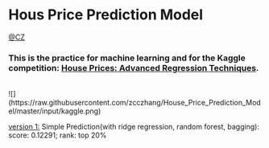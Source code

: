 # Hous Price Prediction Model

[@CZ](zcczhang.github.io)

### This is the practice for machine learning and for the Kaggle competition: [House Prices: Advanced Regression Techniques](https://www.kaggle.com/c/house-prices-advanced-regression-techniques).
<br>
![](https://raw.githubusercontent.com/zcczhang/House_Price_Prediction_Model/master/input/kaggle.png)

<br>

[version 1:]() Simple Prediction(with ridge regression, random forest, bagging): score: 0.12291; rank: top 20%

